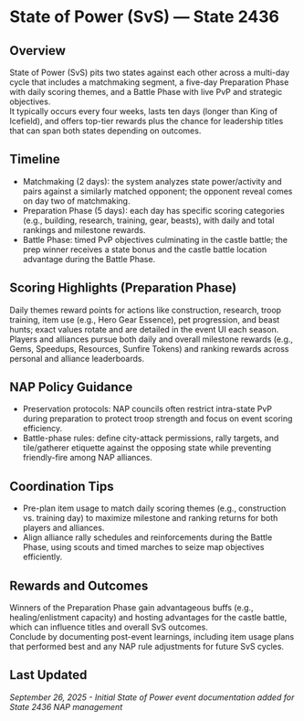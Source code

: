 # State of Power (SvS) — State 2436

## Overview
State of Power (SvS) pits two states against each other across a multi-day cycle that includes a matchmaking segment, a five-day Preparation Phase with daily scoring themes, and a Battle Phase with live PvP and strategic objectives.  
It typically occurs every four weeks, lasts ten days (longer than King of Icefield), and offers top-tier rewards plus the chance for leadership titles that can span both states depending on outcomes.  

## Timeline
- Matchmaking (2 days): the system analyzes state power/activity and pairs against a similarly matched opponent; the opponent reveal comes on day two of matchmaking.  
- Preparation Phase (5 days): each day has specific scoring categories (e.g., building, research, training, gear, beasts), with daily and total rankings and milestone rewards.  
- Battle Phase: timed PvP objectives culminating in the castle battle; the prep winner receives a state bonus and the castle battle location advantage during the Battle Phase.  

## Scoring Highlights (Preparation Phase)
Daily themes reward points for actions like construction, research, troop training, item use (e.g., Hero Gear Essence), pet progression, and beast hunts; exact values rotate and are detailed in the event UI each season.  
Players and alliances pursue both daily and overall milestone rewards (e.g., Gems, Speedups, Resources, Sunfire Tokens) and ranking rewards across personal and alliance leaderboards.  

## NAP Policy Guidance
- Preservation protocols: NAP councils often restrict intra-state PvP during preparation to protect troop strength and focus on event scoring efficiency.  
- Battle-phase rules: define city-attack permissions, rally targets, and tile/gatherer etiquette against the opposing state while preventing friendly-fire among NAP alliances.  

## Coordination Tips
- Pre-plan item usage to match daily scoring themes (e.g., construction vs. training day) to maximize milestone and ranking returns for both players and alliances.  
- Align alliance rally schedules and reinforcements during the Battle Phase, using scouts and timed marches to seize map objectives efficiently.  

## Rewards and Outcomes
Winners of the Preparation Phase gain advantageous buffs (e.g., healing/enlistment capacity) and hosting advantages for the castle battle, which can influence titles and overall SvS outcomes.  
Conclude by documenting post-event learnings, including item usage plans that performed best and any NAP rule adjustments for future SvS cycles.  

## Last Updated
*September 26, 2025 - Initial State of Power event documentation added for State 2436 NAP management*